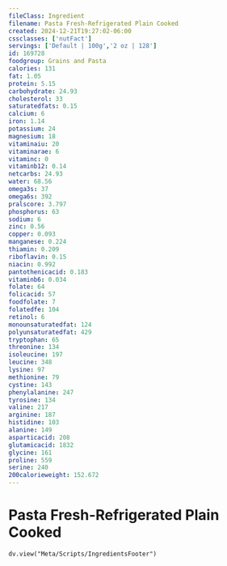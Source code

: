 ```yaml
---
fileClass: Ingredient
filename: Pasta Fresh-Refrigerated Plain Cooked
created: 2024-12-21T19:27:02-06:00
cssclasses: ['nutFact']
servings: ['Default | 100g','2 oz | 128']
id: 169728
foodgroup: Grains and Pasta
calories: 131
fat: 1.05
protein: 5.15
carbohydrate: 24.93
cholesterol: 33
saturatedfats: 0.15
calcium: 6
iron: 1.14
potassium: 24
magnesium: 18
vitaminaiu: 20
vitaminarae: 6
vitaminc: 0
vitaminb12: 0.14
netcarbs: 24.93
water: 68.56
omega3s: 37
omega6s: 392
pralscore: 3.797
phosphorus: 63
sodium: 6
zinc: 0.56
copper: 0.093
manganese: 0.224
thiamin: 0.209
riboflavin: 0.15
niacin: 0.992
pantothenicacid: 0.183
vitaminb6: 0.034
folate: 64
folicacid: 57
foodfolate: 7
folatedfe: 104
retinol: 6
monounsaturatedfat: 124
polyunsaturatedfat: 429
tryptophan: 65
threonine: 134
isoleucine: 197
leucine: 348
lysine: 97
methionine: 79
cystine: 143
phenylalanine: 247
tyrosine: 134
valine: 217
arginine: 187
histidine: 103
alanine: 149
asparticacid: 208
glutamicacid: 1832
glycine: 161
proline: 559
serine: 240
200calorieweight: 152.672
---
```


# Pasta Fresh-Refrigerated Plain Cooked

```dataviewjs
dv.view("Meta/Scripts/IngredientsFooter")
```